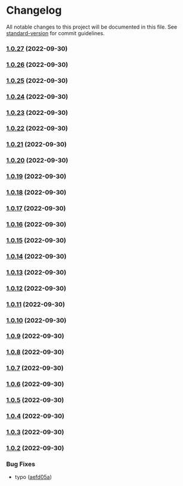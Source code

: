 # Changelog

All notable changes to this project will be documented in this file. See [standard-version](https://github.com/conventional-changelog/standard-version) for commit guidelines.

### [1.0.27](https://dev.azure.com/everis-peru/KayTrust/_git/KT-Provider-Resolver-did-ev/compare/v1.0.26...v1.0.27) (2022-09-30)

### [1.0.26](https://dev.azure.com/everis-peru/KayTrust/_git/KT-Provider-Resolver-did-ev/compare/v1.0.25...v1.0.26) (2022-09-30)

### [1.0.25](https://dev.azure.com/everis-peru/KayTrust/_git/KT-Provider-Resolver-did-ev/compare/v1.0.24...v1.0.25) (2022-09-30)

### [1.0.24](https://dev.azure.com/everis-peru/KayTrust/_git/KT-Provider-Resolver-did-ev/compare/v1.0.23...v1.0.24) (2022-09-30)

### [1.0.23](https://dev.azure.com/everis-peru/KayTrust/_git/KT-Provider-Resolver-did-ev/compare/v1.0.22...v1.0.23) (2022-09-30)

### [1.0.22](https://dev.azure.com/everis-peru/KayTrust/_git/KT-Provider-Resolver-did-ev/compare/v1.0.21...v1.0.22) (2022-09-30)

### [1.0.21](https://dev.azure.com/everis-peru/KayTrust/_git/KT-Provider-Resolver-did-ev/compare/v1.0.20...v1.0.21) (2022-09-30)

### [1.0.20](https://dev.azure.com/everis-peru/KayTrust/_git/KT-Provider-Resolver-did-ev/compare/v1.0.19...v1.0.20) (2022-09-30)

### [1.0.19](https://dev.azure.com/everis-peru/KayTrust/_git/KT-Provider-Resolver-did-ev/compare/v1.0.18...v1.0.19) (2022-09-30)

### [1.0.18](https://dev.azure.com/everis-peru/KayTrust/_git/KT-Provider-Resolver-did-ev/compare/v1.0.17...v1.0.18) (2022-09-30)

### [1.0.17](https://dev.azure.com/everis-peru/KayTrust/_git/KT-Provider-Resolver-did-ev/compare/v1.0.16...v1.0.17) (2022-09-30)

### [1.0.16](https://dev.azure.com/everis-peru/KayTrust/_git/KT-Provider-Resolver-did-ev/compare/v1.0.15...v1.0.16) (2022-09-30)

### [1.0.15](https://dev.azure.com/everis-peru/KayTrust/_git/KT-Provider-Resolver-did-ev/compare/v1.0.14...v1.0.15) (2022-09-30)

### [1.0.14](https://dev.azure.com/everis-peru/KayTrust/_git/KT-Provider-Resolver-did-ev/compare/v1.0.13...v1.0.14) (2022-09-30)

### [1.0.13](https://dev.azure.com/everis-peru/KayTrust/_git/KT-Provider-Resolver-did-ev/compare/v1.0.12...v1.0.13) (2022-09-30)

### [1.0.12](https://dev.azure.com/everis-peru/KayTrust/_git/KT-Provider-Resolver-did-ev/compare/v1.0.11...v1.0.12) (2022-09-30)

### [1.0.11](https://dev.azure.com/everis-peru/KayTrust/_git/KT-Provider-Resolver-did-ev/compare/v1.0.10...v1.0.11) (2022-09-30)

### [1.0.10](https://dev.azure.com/everis-peru/KayTrust/_git/KT-Provider-Resolver-did-ev/compare/v1.0.9...v1.0.10) (2022-09-30)

### [1.0.9](https://dev.azure.com/everis-peru/KayTrust/_git/KT-Provider-Resolver-did-ev/compare/v1.0.8...v1.0.9) (2022-09-30)

### [1.0.8](https://dev.azure.com/everis-peru/KayTrust/_git/KT-Provider-Resolver-did-ev/compare/v1.0.7...v1.0.8) (2022-09-30)

### [1.0.7](https://dev.azure.com/everis-peru/KayTrust/_git/KT-Provider-Resolver-did-ev/compare/v1.0.6...v1.0.7) (2022-09-30)

### [1.0.6](https://dev.azure.com/everis-peru/KayTrust/_git/KT-Provider-Resolver-did-ev/compare/v1.0.5...v1.0.6) (2022-09-30)

### [1.0.5](https://dev.azure.com/everis-peru/KayTrust/_git/KT-Provider-Resolver-did-ev/compare/v1.0.4...v1.0.5) (2022-09-30)

### [1.0.4](https://dev.azure.com/everis-peru/KayTrust/_git/KT-Provider-Resolver-did-ev/compare/v1.0.3...v1.0.4) (2022-09-30)

### [1.0.3](https://dev.azure.com/everis-peru/KayTrust/_git/KT-Provider-Resolver-did-ev/compare/v1.0.2...v1.0.3) (2022-09-30)

### [1.0.2](https://dev.azure.com/everis-peru/KayTrust/_git/KT-Provider-Resolver-did-ev/compare/v1.0.0...v1.0.2) (2022-09-30)


### Bug Fixes

* typo ([aefd05a](https://dev.azure.com/everis-peru/KayTrust/_git/KT-Provider-Resolver-did-ev/commit/aefd05a6193924f382c02c5c306d080f0e752554))
